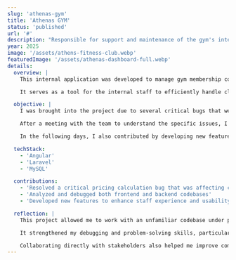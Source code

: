 ```yaml
---
slug: 'athenas-gym'
title: 'Athenas GYM'
status: 'published'
url: '#'
description: "Responsible for support and maintenance of the gym's internal app. Fixed critical bugs in the contract system and improved the digital signing workflow. Built with Angular and Laravel."
year: 2025
image: '/assets/athens-fitness-club.webp'
featuredImage: '/assets/athenas-dashboard-full.webp'
details:
  overview: |
    This internal application was developed to manage gym membership contracts, including pricing plans, promotions, and access to gym facilities.

    It serves as a tool for the internal staff to efficiently handle client agreements and registration processes.

  objective: |
    I was brought into the project due to several critical bugs that were affecting core functionalities of the app.

    After a meeting with the team to understand the specific issues, I conducted a deep technical analysis of both the frontend and backend codebases. I then proceeded to debug and run the system locally to identify the root cause of a pricing calculation error. Although I was not the original developer of the application, I successfully implemented a fix for the issue.

    In the following days, I also contributed by developing new features aimed at improving the internal staff’s experience with the platform.

  techStack:
    - 'Angular'
    - 'Laravel'
    - 'MySQL'

  contributions:
    - 'Resolved a critical pricing calculation bug that was affecting contract reliability'
    - 'Analyzed and debugged both frontend and backend codebases'
    - 'Developed new features to enhance staff experience and usability'

  reflection: |
    This project allowed me to work with an unfamiliar codebase under pressure and deliver a timely solution to a production-critical issue.

    It strengthened my debugging and problem-solving skills, particularly across different stacks.

    Collaborating directly with stakeholders also helped me improve communication and client understanding during urgent development cycles.
---
```


